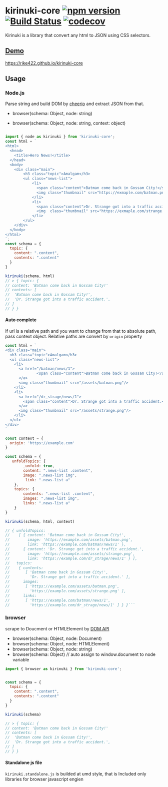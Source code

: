 # kirinuki-core [![npm version](https://badge.fury.io/js/kirinuki-core.svg)](https://badge.fury.io/js/kirinuki-core) [![Build Status](https://travis-ci.org/rike422/kirinuki-core.svg?branch=master)](https://travis-ci.org/rike422/kirinuki-core)  [![codecov](https://codecov.io/gh/rike422/kirinuki-core/branch/master/graph/badge.svg)](https://codecov.io/gh/rike422/kirinuki-core)

Kirinuki is a library that convert any html to JSON using CSS selectors.

## [Demo](https://rike422.github.io/kirinuki-core)

https://rike422.github.io/kirinuki-core


## Usage

### Node.js

Parse string and build DOM by [cheerio](https://github.com/cheeriojs/cheerio) and extract JSON from that.

- browser(schema: Object, node: string)


- browser(schema: Object, node: string, context: object)

```javascript

import { node as kirinuki } from 'kirinuki-core';
const html = `
<html>
  <head>
    <title>Hero News!</title>
  </head>
  <body>
    <div class="main">
        <h3 class="topic">Amalgam</h3>
        <ul class="news-list">
            <li>
              <span class="content">Batman come back in Gossam City!</span>
              <img class="thumbnail" src="https://exmaple.com/batman.png"></img>
            </li>
            <li>
              <span class="content">Dr. Strange got into a traffic accident.</span>
              <img  class="thumbnail" src="https://exmaple.com/strange.png"></img>
            </li>
        </ul>
    </div>
  </body>
</html>
`;
const schema = {
  topic: {
    content: ".content",
    contents: ".content"
  }
}

kirinuki(schema, html)
// > { topic: { 
// content: 'Batman come back in Gossam City!' 
// contents: [
//  'Batman come back in Gossam City!',
//  'Dr. Strange got into a traffic accident.',
// ]
// } }
```


#### Auto complete 

If url is a relative path and you want to change from that to absolute path, pass context object. 
Relative paths are convert by `origin` property


```javascript
const html = `
<div class="main">
  <h3 class="topic">Amalgam</h3>
  <ul class="news-list">
    <li>
      <a href="/batman/news/1">
			  <span class="content">Batman come back in Gossam City!</span>
      </a>
      <img class="thumbnail" src="/assets/batman.png"/>
    </li>
    <li>
      <a href="/dr_strage/news/1">
        <span class="content">Dr. Strange got into a traffic accident.</span>
      </a>
      <img class="thumbnail" src="/assets/strange.png"/>
    </li>
  </ul>
</div>
`

const context = {
  origin: 'https://example.com'
}

const schema = {
   unfoldTopics: {
        _unfold: true,
        content: ".news-list .content",
        image: ".news-list img",
         link: ".news-list a"
    },
    topics: {
        contents: ".news-list .content",
        images: ".news-list img",
        links: ".news-list a"
    }
}

kirinuki(schema, html, context)

// { unfoldTopics:
//    [ { content: 'Batman come back in Gossam City!',
//        image: 'https://example.com/assets/batman.png',
//        link: 'https://example.com/batman/news/1' },
//      { content: 'Dr. Strange got into a traffic accident.',
//        image: 'https://example.com/assets/strange.png',
//        link: 'https://example.com/dr_strage/news/1' } ],
//   topics:
//    { contents:
//       [ 'Batman come back in Gossam City!',
//         'Dr. Strange got into a traffic accident.' ],
//      images:
//       [ 'https://example.com/assets/batman.png',
//         'https://example.com/assets/strange.png' ],
//      links:
//       [ 'https://example.com/batman/news/1',
//         'https://example.com/dr_strage/news/1' ] } }```

```

### browser

scrape to Doucment or HTMLElement by [DOM API](https://developer.mozilla.org/en-US/docs/Web/API/Document_Object_Model)

- browser(schema: Object, node: Document)
- browser(schema: Object, node: HTMLElement)
- browser(schema: Object, node: string)
- browser(schema: Object) // auto assign to window.document to node variable

```javascript
import { browser as kirinuki } from 'kirinuki-core';


const schema = {
  topic: {
    content: ".content",
    contents: ".content"
  }
}

kirinuki(schema)

// > { topic: { 
// content: 'Batman come back in Gossam City!' 
// contents: [
//  'Batman come back in Gossam City!',
//  'Dr. Strange got into a traffic accident.',
// ]
// } }

```

#### Standalone js file

`kirinuki.standalone.js` is builded at umd style, that is Included only libraries for browser javascript engien

